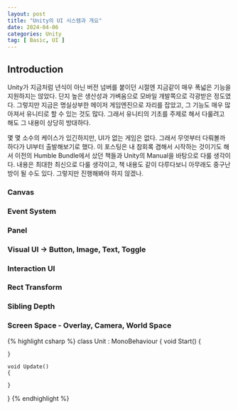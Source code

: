 ```yaml
---
layout: post
title: "Unity의 UI 시스템과 개요"
date: 2024-04-06
categories: Unity
tag: [ Basic, UI ]
---
```


## Introduction

Unity가 지금처럼 년식이 아닌 버전 넘버를 붙이던 시절엔 지금같이 매우 폭넓은 기능을 지원하지는 않았다. 단지 높은 생산성과 가벼움으로 모바일 개발쪽으로 각광받은 정도였다. 그렇지만 지금은 명실상부한 메이저 게임엔진으로 자리를 잡았고, 그 기능도 매우 많아져서 유니티로 할 수 있는 것도 많다. 그래서 유니티의 기초를 주제로 해서 다룰려고 해도 그 내용이 상당히 방대하다.

몇 몇 소수의 케이스가 있긴하지만, UI가 없는 게임은 없다. 그래서 무엇부터 다뤄볼까 하다가 UI부터 출발해보기로 했다. 이 포스팅은 내 참회록 겸해서 시작하는 것이기도 해서 이전의 Humble Bundle에서 샀던 책들과 Unity의 Manual을 바탕으로 다룰 생각이다. 내용은 최대한 최신으로 다룰 생각이고, 책 내용도 같이 다루다보니 아무래도 중구난방이 될 수도 있다. 그렇지만 진행해봐야 하지 않겠나.

### Canvas

### Event System

### Panel

### Visual UI -> Button, Image, Text, Toggle

### Interaction UI

### Rect Transform

### Sibling Depth

### Screen Space - Overlay, Camera, World Space

{% highlight csharp %}
class Unit : MonoBehaviour
{
    void Start()
    {

    }

    void Update()
    {
        
    }
}
{% endhighlight %}